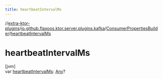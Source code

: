 ```yaml
---
title: heartbeatIntervalMs
---
```

//[extra-ktor-plugins](../../../index.md)/[io.github.flaxoos.ktor.server.plugins.kafka](../index.md)/[ConsumerPropertiesBuilder](index.md)/[heartbeatIntervalMs](heartbeat-interval-ms.md)



# heartbeatIntervalMs



[jvm]\
var [heartbeatIntervalMs](heartbeat-interval-ms.md): [Any](https://kotlinlang.org/api/latest/jvm/stdlib/kotlin/-any/index.md)?




